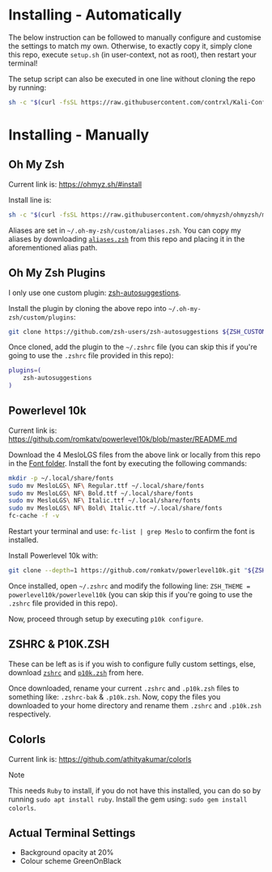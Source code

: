 # Installing - Automatically

The below instruction can be followed to manually configure and customise the settings to match my own. Otherwise, to exactly copy it, simply clone this repo, execute `setup.sh` (in user-context, not as root), then restart your terminal!

The setup script can also be executed in one line without cloning the repo by running:
```bash
sh -c "$(curl -fsSL https://raw.githubusercontent.com/contrxl/Kali-Configurations/refs/heads/main/setup.sh)"
```

# Installing - Manually

## Oh My Zsh
Current link is: https://ohmyz.sh/#install

Install line is:
```bash
sh -c "$(curl -fsSL https://raw.githubusercontent.com/ohmyzsh/ohmyzsh/master/tools/install.sh)"
```

Aliases are set in `~/.oh-my-zsh/custom/aliases.zsh`. You can copy my aliases by downloading [`aliases.zsh`](https://github.com/contrxl/Kali-Configurations/blob/main/aliases.zsh) from this repo and placing it in the aforementioned alias path.
## Oh My Zsh Plugins
I only use one custom plugin: [zsh-autosuggestions](https://github.com/zsh-users/zsh-autosuggestions/blob/master/INSTALL.md#oh-my-zsh).

Install the plugin by cloning the above repo into `~/.oh-my-zsh/custom/plugins`:
```bash
git clone https://github.com/zsh-users/zsh-autosuggestions ${ZSH_CUSTOM:-~/.oh-my-zsh/custom}/plugins/zsh-autosuggestions
```
Once cloned, add the plugin to the `~/.zshrc` file (you can skip this if you're going to use the `.zshrc` file provided in this repo):
```bash
plugins=(
	zsh-autosuggestions
)
```

## Powerlevel 10k
Current link is: https://github.com/romkatv/powerlevel10k/blob/master/README.md

Download the 4 MesloLGS files from the above link or locally from this repo in the [Font folder](https://github.com/contrxl/Kali-Configurations/tree/main/Font). Install the font by executing the following commands:
```bash
mkdir -p ~/.local/share/fonts
sudo mv MesloLGS\ NF\ Regular.ttf ~/.local/share/fonts
sudo mv MesloLGS\ NF\ Bold.ttf ~/.local/share/fonts
sudo mv MesloLGS\ NF\ Italic.ttf ~/.local/share/fonts
sudo mv MesloLGS\ NF\ Bold\ Italic.ttf ~/.local/share/fonts
fc-cache -f -v
```
Restart your terminal and use: `fc-list | grep Meslo` to confirm the font is installed.

Install Powerlevel 10k with:
```bash
git clone --depth=1 https://github.com/romkatv/powerlevel10k.git "${ZSH_CUSTOM:-$HOME/.oh-my-zsh/custom}/themes/powerlevel10k"
```
Once installed, open `~/.zshrc` and modify the following line: `ZSH_THEME = powerlevel10k/powerlevel10k` (you can skip this if you're going to use the `.zshrc` file provided in this repo).

Now, proceed through setup by executing `p10k configure`.

## ZSHRC & P10K.ZSH
These can be left as is if you wish to configure fully custom settings, else, download [`zshrc`](https://github.com/contrxl/Kali-Configurations/blob/main/zshrc) and [`p10k.zsh`](https://github.com/contrxl/Kali-Configurations/blob/main/p10k.zsh) from here.

Once downloaded, rename your current `.zshrc` and `.p10k.zsh` files to something like: `.zshrc-bak` & `.p10k.zsh`. Now, copy the files you downloaded to your home directory and rename them `.zshrc` and `.p10k.zsh` respectively.

## Colorls
Current link is: https://github.com/athityakumar/colorls
> [!NOTE]
> This needs `Ruby` to install, if you do not have this installed, you can do so by running `sudo apt install ruby`.
Install the gem using:
`sudo gem install colorls`.

## Actual Terminal Settings
- Background opacity at 20%
- Colour scheme GreenOnBlack
